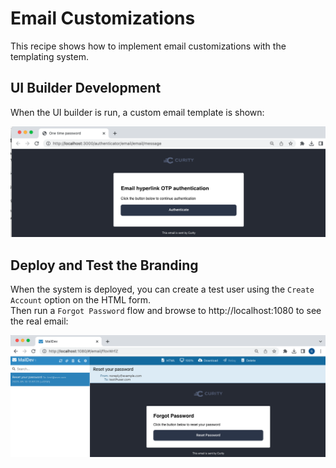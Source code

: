 # Email Customizations

This recipe shows how to implement email customizations with the templating system.

## UI Builder Development

When the UI builder is run, a custom email template is shown:

![UI Builder Login](../../images/email/email-template.png)

## Deploy and Test the Branding

When the system is deployed, you can create a test user using the `Create Account` option on the HTML form.\
Then run a `Forgot Password` flow and browse to http://localhost:1080 to see the real email:

![OAuth Tools Login](../../images/email/real-email.png)
